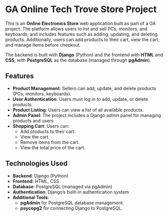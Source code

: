 # GA Online Tech Trove Store Project

This is an **Online Electronics Store** web application built as part of a GA project. The platform allows users to list and sell PCs, monitors, and keyboards, and includes features such as adding, updating, and deleting products. Additionally, users can add products to their cart, view the cart, and manage items before checkout.

The backend is built with **Django** (Python) and the frontend with **HTML** and **CSS**, with **PostgreSQL** as the database (managed through **pgAdmin**).

## Features

- **Product Management**: Sellers can add, update, and delete products (PCs, monitors, keyboards).
- **User Authentication**: Users must log in to add, update, or delete products.
- **Product Listing**: Users can view a list of all available products.
- **Admin Panel**: The project includes a Django admin panel for managing products and users.
- **Shopping Cart**: Users can:
  - Add products to their cart.
  - View the cart.
  - Remove items from the cart.
  - View the total price of the cart.

## Technologies Used

- **Backend**: Django (Python)
- **Frontend**: HTML, CSS
- **Database**: PostgreSQL (managed via pgAdmin)
- **Authentication**: Django’s built-in authentication system
- **Additional Tools**: 
  - **pgAdmin** for PostgreSQL database management.
  - **psycopg2** for connecting Django to PostgreSQL.

